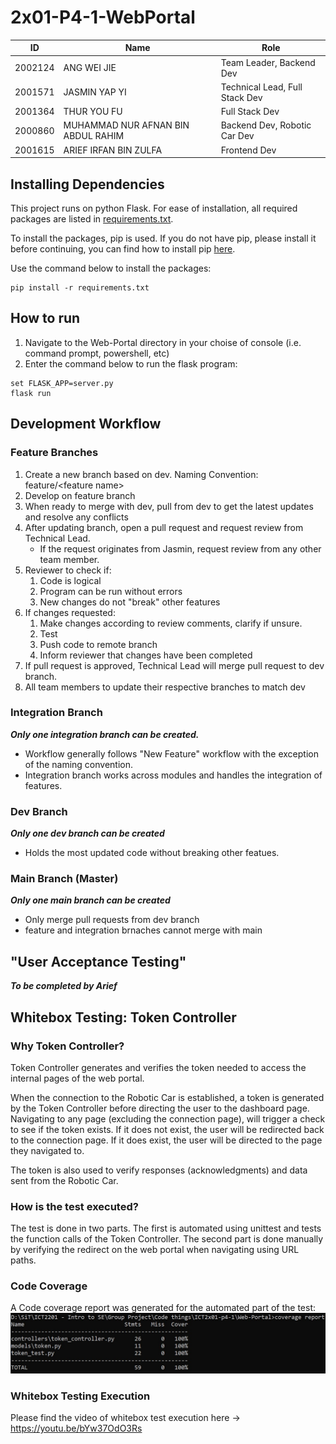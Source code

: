 # 2x01-P4-1-WebPortal
| ID    | Name          | Role          |
| ------------- | ------------- | ------------- |
| 2002124  | ANG WEI JIE  | Team Leader, Backend Dev  |
| 2001571  | JASMIN YAP YI  | Technical Lead, Full Stack Dev  |
| 2001364  | THUR YOU FU  | Full Stack Dev  |
| 2000860  | MUHAMMAD NUR AFNAN BIN ABDUL RAHIM  | Backend Dev, Robotic Car Dev |
| 2001615  | ARIEF IRFAN BIN ZULFA  | Frontend Dev  |
## Installing Dependencies
This project runs on python Flask. For ease of installation, all required packages are listed in [requirements.txt](https://github.com/Jasmin-Yap/ICT2x01-p4-1/blob/dev/requirements.txt).

To install the packages, pip is used. If you do not have pip, please install it before continuing, you can find how to install pip [here](https://www.geeksforgeeks.org/how-to-install-pip-on-windows/).

Use the command below to install the packages:
```
pip install -r requirements.txt
```
## How to run
1. Navigate to the Web-Portal directory in your choise of console (i.e. command prompt, powershell, etc)
2. Enter the command below to run the flask program:
```
set FLASK_APP=server.py
flask run
```
## Development Workflow
### Feature Branches
1. Create a new branch based on dev. Naming Convention: feature/\<feature name\>
2. Develop on feature branch
3. When ready to merge with dev, pull from dev to get the latest updates and resolve any conflicts
4. After updating branch, open a pull request and request review from Technical Lead. 
     - If the request originates from Jasmin, request review from any other team member.
4. Reviewer to check if:
     1. Code is logical
     2. Program can be run without errors
     3. New changes do not "break" other features
6. If changes requested:
     1. Make changes according to review comments, clarify if unsure.
     2. Test
     3. Push code to remote branch
     4. Inform reviewer that changes have been completed
7. If pull request is approved, Technical Lead will merge pull request to dev branch.
8. All team members to update their respective branches to match dev

### Integration Branch
***Only one integration branch can be created.***
- Workflow generally follows "New Feature" workflow with the exception of the naming convention.
- Integration branch works across modules and handles the integration of features.

### Dev Branch
***Only one dev branch can be created***
- Holds the most updated code without breaking other featues.

### Main Branch (Master)
***Only one main branch can be created***
- Only merge pull requests from dev branch
- feature and integration brnaches cannot merge with main

## "User Acceptance Testing"
***To be completed by Arief***

## Whitebox Testing: Token Controller
### Why Token Controller?
Token Controller generates and verifies the token needed to access the internal pages of the web portal.

When the connection to the Robotic Car is established, a token is generated by the Token Controller before directing the user to the dashboard page. Navigating to any page (excluding the connection page), will trigger a check to see if the token exists. If it does not exist, the user will be redirected back to the connection page. If it does exist, the user will be directed to the page they navigated to.

The token is also used to verify responses (acknowledgments) and data sent from the Robotic Car.

### How is the test executed?
The test is done in two parts. The first is automated using unittest and tests the function calls of the Token Controller. The second part is done manually by verifying the redirect on the web portal when navigating using URL paths.

### Code Coverage
A Code coverage report was generated for the automated part of the test:
![code coverage](https://github.com/Jasmin-Yap/ICT2x01-p4-1/blob/dev/resources/coverage-report.jpg)

### Whitebox Testing Execution
Please find the video of whitebox test execution here -> https://youtu.be/bYw37OdO3Rs
